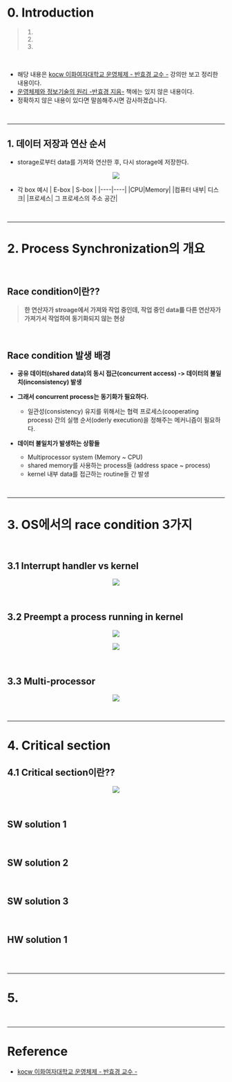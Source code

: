 # 0. Introduction

> 1. []()
> 2. []()
> 3. []()

<br>

- 해당 내용은 [kocw 이화여자대학교 운영체제 - 반효경 교수 -](http://www.kocw.net/home/cview.do?lid=3dd1117c48123b8e) 강의만 보고 정리한 내용이다.
- [운영체제와 정보기술의 원리 -반효경 지음-](http://www.kyobobook.co.kr/product/detailViewKor.laf?ejkGb=KOR&mallGb=KOR&barcode=9791158903589&orderClick=LAG&Kc=) 책에는 있지 않은 내용이다.
- 정확하지 않은 내용이 있다면 말씀해주시면 감사하겠습니다.

<br>

---

## 1. 데이터 저장과 연산 순서

- storage로부터 data를 가져와 연산한 후, 다시 storage에 저장한다.

<p align="center"> <image src ="https://user-images.githubusercontent.com/78094972/166150665-b6be593e-349a-45ac-b456-ca7012b1c258.PNG"/></p>

- 각 box 예시
  | E-box | S-box |
  |----|----|
  |CPU|Memory|
  |컴퓨터 내부| 디스크|
  |프로세스| 그 프로세스의 주소 공간|

<br>

---

# 2. Process Synchronization의 개요

<br>

## Race condition이란??

> **한 연산자가 stroage에서 가져와 작업 중인데, 작업 중인 data를 다른 연산자가 가져가서 작업하여 동기화되지 않는 현상**

<br>

## Race condition 발생 배경

- **공유 데이터(shared data)의 동시 접근(concurrent access) -> 데이터의 불일치(inconsistency) 발생**

- **그래서 concurrent process는 동기화가 필요하다.**

  - 일관성(consistency) 유지를 위해서는 협력 프로세스(cooperating process) 간의 실행 순서(oderly execution)을 정해주는 메커니즘이 필요하다.

- **데이터 불일치가 발생하는 상황들**

  - Multiprocessor system (Memory ~ CPU)
  - shared memory를 사용하는 process들 (address space ~ process)
  - kernel 내부 data를 접근하는 routine들 간 발생

<br>

---

# 3. OS에서의 race condition 3가지

<br>

## 3.1 Interrupt handler vs kernel

<p align="center"> <image src ="https://user-images.githubusercontent.com/78094972/166150669-f384805c-84d2-47ff-988d-2d7f1c78fc13.PNG"/></p>

<br>

## 3.2 Preempt a process running in kernel

<p align="center"> <image src ="https://user-images.githubusercontent.com/78094972/166150673-e2cc077e-d9c6-4e5f-aa27-a5f5c9d9cb76.PNG"/></p>

<p align="center"> <image src ="https://user-images.githubusercontent.com/78094972/166150674-b4f63a05-e17a-4a1c-9696-5a94efd2da9f.PNG"/></p>

<br>

## 3.3 Multi-processor

<p align="center"> <image src ="https://user-images.githubusercontent.com/78094972/166150667-a0483412-2fc6-488c-a463-98f43ea5c353.PNG"/></p>

<br>

---

# 4. Critical section

## 4.1 Critical section이란??

<p align="center"> <image src ="https://user-images.githubusercontent.com/78094972/166150661-dec4d572-8875-4297-ab31-3a4d3f25cb4f.PNG"/></p>

<br>

## SW solution 1

<br>

## SW solution 2

<br>

## SW solution 3

<br>

## HW solution 1

<br>

<br>

---

# 5.

<br>

---

# Reference

- [kocw 이화여자대학교 운영체제 - 반효경 교수 -](http://www.kocw.net/home/cview.do?lid=3dd1117c48123b8e)
